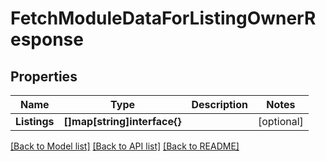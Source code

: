 # FetchModuleDataForListingOwnerResponse

## Properties

Name | Type | Description | Notes
------------ | ------------- | ------------- | -------------
**Listings** | **[]map[string]interface{}** |  |[optional] 

[[Back to Model list]](../README.md#documentation-for-models) [[Back to API list]](../README.md#documentation-for-api-endpoints) [[Back to README]](../README.md)


